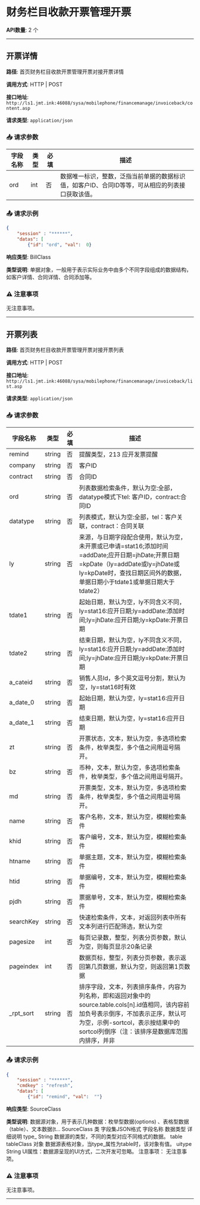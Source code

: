 # 财务栏目收款开票管理开票

**API数量**: 2 个

---

## 开票详情

**路径**: 首页财务栏目收款开票管理开票对接开票详情

**调用方式**: HTTP | POST

**接口地址**: `http://ls1.jmt.ink:46088/sysa/mobilephone/financemanage/invoiceback/content.asp`

**请求类型**: `application/json`

### 📥 请求参数

| 字段名称 | 类型 | 必填 | 描述 |
|----------|------|------|------|
| ord | int | 否 | 数据唯一标识，整数，泛指当前单据的数据标识值，如客户ID、合同ID等等，可从相应的列表接口获取该值。 |

### 📤 请求示例

```json
{
    "session" : "******",           
    "datas": [
        {"id": "ord", "val":  0}
```

**响应类型**: BillClass

**类型说明**: 单据对象，一般用于表示实际业务中由多个不同字段组成的数据结构，如客户详情、合同详情、合同添加等。

### ⚠️  注意事项

无注意事项。

---

## 开票列表

**路径**: 首页财务栏目收款开票管理开票对接开票列表

**调用方式**: HTTP | POST

**接口地址**: `http://ls1.jmt.ink:46088/sysa/mobilephone/financemanage/invoiceback/list.asp`

**请求类型**: `application/json`

### 📥 请求参数

| 字段名称 | 类型 | 必填 | 描述 |
|----------|------|------|------|
| remind | string | 否 | 提醒类型，213 应开发票提醒 |
| company | string | 否 | 客户ID |
| contract | string | 否 | 合同ID |
| ord | string | 否 | 列表数据检索条件，默认为空:全部，datatype模式下tel: 客户ID，contract:合同ID |
| datatype | string | 否 | 列表模式，默认为空:全部，tel：客户关联，contract：合同关联 |
| ly | string | 否 | 来源，与日期字段配合使用，默认为空，未开票或已申请=stat16;添加时间=addDate;应开日期=jhDate;开票日期=kpDate（ly=addDate或ly=jhDate或ly=kpDate时，查找日期区间外的数据，单据日期小于tdate1或单据日期大于tdate2） |
| tdate1 | string | 否 | 起始日期，默认为空，ly不同含义不同，ly=stat16:应开日期;ly=addDate:添加时间;ly=jhDate:应开日期;ly=kpDate:开票日期 |
| tdate2 | string | 否 | 结束日期，默认为空，ly不同含义不同，ly=stat16:应开日期;ly=addDate:添加时间;ly=jhDate:应开日期;ly=kpDate:开票日期 |
| a_cateid | string | 否 | 销售人员Id，多个英文逗号分割，默认为空，ly=stat16时有效 |
| a_date_0 | string | 否 | 起始日期，默认为空，ly=stat16:应开日期 |
| a_date_1 | string | 否 | 结束日期，默认为空，ly=stat16:应开日期 |
| zt | string | 否 | 开票状态，文本，默认为空，多选项检索条件，枚举类型，多个值之间用逗号隔开。 |
| bz | string | 否 | 币种，文本，默认为空，多选项检索条件，枚举类型，多个值之间用逗号隔开。 |
| md | string | 否 | 开票类型，文本，默认为空，多选项检索条件，枚举类型，多个值之间用逗号隔开。 |
| name | string | 否 | 客户名称，文本，默认为空，模糊检索条件 |
| khid | string | 否 | 客户编号，文本，默认为空，模糊检索条件 |
| htname | string | 否 | 单据主题，文本，默认为空，模糊检索条件 |
| htid | string | 否 | 单据编号，文本，默认为空，模糊检索条件 |
| pjdh | string | 否 | 票据单号，文本，默认为空，模糊检索条件 |
| searchKey | string | 否 | 快速检索条件，文本，对返回列表中所有文本列进行匹配筛选，默认为空 |
| pagesize | int | 否 | 每页记录数，整型，列表分页参数，默认为空，则每页显示20条记录 |
| pageindex | int | 否 | 数据页标，整型，列表分页参数，表示返回第几页数据，默认为空，则返回第1页数据 |
| _rpt_sort | string | 否 | 排序字段，文本，列表排序条件，内容为列名称，即和返回对象中的source.table.cols[n].id值相同，该内容前加负号表示倒序，不加表示正序，默认可为空，示例-sortcol，表示按结果中的sortcol列倒序（注：该排序是数据库范围内排序，并非 |

### 📤 请求示例

```json
{
    "session" : "******",           
    "cmdkey" : "refresh",       
    "datas": [
        {"id": "remind", "val":  ""}
```

**响应类型**: SourceClass

**类型说明**: 数据源对象，用于表示几种数据：枚举型数据(options) 、表格型数据（table）、文本数据(t...
SourceClass 类
字段集JSON格式
字段名称	数据类型	详细说明
type_	String	数据源的类型，不同的类型对应不同格式的数据。
table	tableClass 对象	数据源表格对象，当type_属性为table时，该对象有值。
uitype	String	UI属性：数据源呈现的UI方式，二次开发可忽略。
注意事项：
无注意事项。

### ⚠️  注意事项

无注意事项。

---

